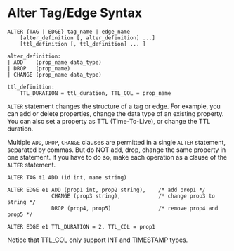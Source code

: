 # Alter Tag/Edge Syntax

```ngql
ALTER {TAG | EDGE} tag_name | edge_name
    [alter_definition [, alter_definition] ...]
    [ttl_definition [, ttl_definition] ... ]
  
alter_definition:
| ADD    (prop_name data_type)
| DROP   (prop_name)
| CHANGE (prop_name data_type)

ttl_definition:
    TTL_DURATION = ttl_duration, TTL_COL = prop_name
```

`ALTER` statement changes the structure of a tag or edge. For example, you can add or delete properties, change the data type of an existing property. You can also set a property as TTL (Time-To-Live), or change the TTL duration.

Multiple `ADD`, `DROP`, `CHANGE` clauses are permitted in a single `ALTER` statement, separated by commas. But do NOT add, drop, change the same property in one statement. If you have to do so, make each operation as a clause of the `ALTER` statement.

```ngql
ALTER TAG t1 ADD (id int, name string)

ALTER EDGE e1 ADD (prop1 int, prop2 string),    /* add prop1 */
              CHANGE (prop3 string),            /* change prop3 to string */
              DROP (prop4, prop5)               /* remove prop4 and prop5 */

ALTER EDGE e1 TTL_DURATION = 2, TTL_COL = prop1
```

Notice that TTL_COL only support INT and TIMESTAMP types.
